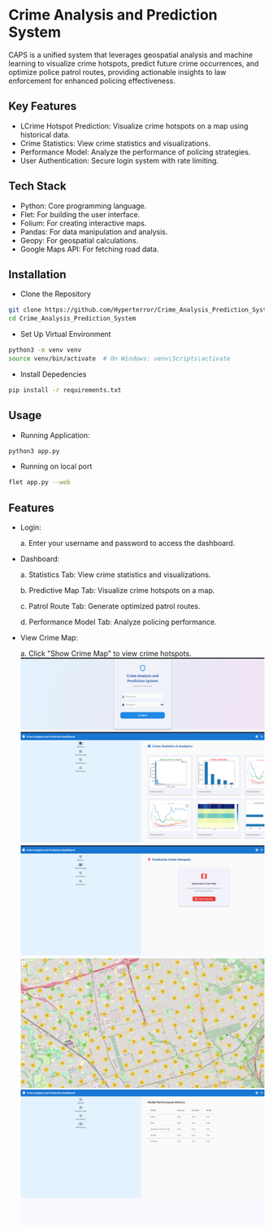 
# Crime Analysis and Prediction System
CAPS is a unified system that leverages geospatial analysis and machine learning to visualize crime hotspots, predict future crime occurrences, and optimize police patrol routes, providing actionable insights to law enforcement for enhanced policing effectiveness.


## Key Features

- LCrime Hotspot Prediction: Visualize crime hotspots on a map using historical data.
- Crime Statistics: View crime statistics and visualizations.
- Performance Model: Analyze the performance of policing strategies.
- User Authentication: Secure login system with rate limiting.

## Tech Stack

- Python: Core programming language.
- Flet: For building the user interface.
- Folium: For creating interactive maps.
- Pandas: For data manipulation and analysis.
- Geopy: For geospatial calculations.
- Google Maps API: For fetching road data.

## Installation

- Clone the Repository

```bash
git clone https://github.com/Hyperterror/Crime_Analysis_Prediction_System.git
cd Crime_Analysis_Prediction_System
```

- Set Up Virtual Environment

```bash
python3 -m venv venv
source venv/bin/activate  # On Windows: venv\Scripts\activate

```

- Install Depedencies

```bash
pip install -r requirements.txt

```
## Usage

- Running Application:

```bash
python3 app.py

```

- Running on local port
```bash
flet app.py --web
```
## Features
- Login:
    
    a. Enter your username and password to access the dashboard.

- Dashboard:

    a. Statistics Tab: View crime statistics and visualizations.

    b. Predictive Map Tab: Visualize crime hotspots on a map.

    c. Patrol Route Tab: Generate optimized patrol routes.

    d. Performance Model Tab: Analyze policing performance.

- View Crime Map:

    a. Click "Show Crime Map" to view crime hotspots.
  ![Login Window](assets/Dashboard.png)
![Statistics](assets/Analytic.png)
![Predictive Map](assets/Hotspot.png)
![Patrol Route Map](assets/map.png)
![Performance Model](assets/perf.png)
